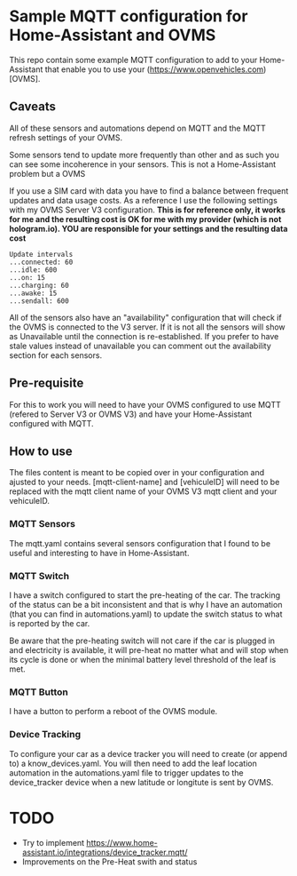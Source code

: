 # Sample MQTT configuration for Home-Assistant and OVMS

This repo contain some example MQTT configuration to add to your Home-Assistant that enable you to use your (https://www.openvehicles.com)[OVMS].

## Caveats

All of these sensors and automations depend on MQTT and the MQTT refresh settings of your OVMS.

Some sensors tend to update more frequently than other and as such you can see some incoherence in your sensors. This is not a Home-Assistant problem but a OVMS

If you use a SIM card with data you have to find a balance between frequent updates and data usage costs.
As a reference I use the following settings with my OVMS Server V3 configuration.
**This is for reference only, it works for me and the resulting cost is OK for me with my provider (which is not hologram.io). YOU are responsible for your settings and the resulting data cost**

```
Update intervals
...connected: 60
...idle: 600
...on: 15
...charging: 60
...awake: 15
...sendall: 600
```


All of the sensors also have an "availability" configuration that will check if the OVMS is connected to the V3 server. If it is not all the sensors will show as Unavailable until the connection is re-established. If you prefer to have stale values instead of unavailable you can comment out the availability section for each sensors.

## Pre-requisite

For this to work you will need to have your OVMS configured to use MQTT (refered to Server V3 or OVMS V3) and have your Home-Assistant configured with MQTT.

## How to use

The files content is meant to be copied over in your configuration and ajusted to your needs. [mqtt-client-name] and [vehiculeID] will need to be replaced with the mqtt client name of your OVMS V3 mqtt client and your vehiculeID.

### MQTT Sensors

The mqtt.yaml contains several sensors configuration that I found to be useful and interesting to have in Home-Assistant.

### MQTT Switch

I have a switch configured to start the pre-heating of the car. The tracking of the status can be a bit inconsistent and that is why I have an automation (that you can find in automations.yaml) to update the switch status to what is reported by the car. 

Be aware that the pre-heating switch will not care if the car is plugged in and electricity is available, it will pre-heat no matter what and will stop when its cycle is done or when the minimal battery level threshold of the leaf is met.

### MQTT Button

I have a button to perform a reboot of the OVMS module.

### Device Tracking

To configure your car as a device tracker you will need to create (or append to) a know_devices.yaml. You will then need to add the leaf location automation in the automations.yaml file to trigger updates to the device_tracker device when a new latitude or longitute is sent by OVMS.

# TODO

- Try to implement https://www.home-assistant.io/integrations/device_tracker.mqtt/
- Improvements on the Pre-Heat swith and status